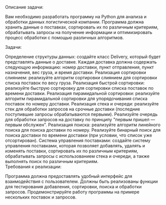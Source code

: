 Описание задачи:

Вам необходимо разработать программу на Python для анализа и обработки данных логистической компании. Программа должна хранить данные о поставках, сортировать их по различным критериям, обрабатывать запросы на получение информации и оптимизировать процесс обработки с помощью различных алгоритмов.

Задачи:

Определение структуры данных: создайте класс Delivery, который будет представлять данные о доставке. Каждая доставка должна содержать следующую информацию: номер доставки, пункт отправления, пункт назначения, вес груза, и время доставки.
Реализация сортировки слиянием: реализуйте алгоритм сортировки слиянием для сортировки списка поставок по весу груза.
Реализация быстрой сортировки: реализуйте быструю сортировку для сортировки списка поставок по времени доставки.
Реализация пирамидальной сортировки: реализуйте алгоритм пирамидальной сортировки для упорядочивания списка поставок по номеру доставки.
Реализация стека и очереди: реализуйте стек для обработки запросов на срочные доставки (последние поступившие запросы обрабатываются первыми). Реализуйте очередь для обработки запросов на доставку по принципу "первым пришел — первым обслужен".
Реализация поиска: реализуйте алгоритм линейного поиска для поиска доставки по номеру. Реализуйте бинарный поиск для поиска доставки по времени доставки (при условии, что список уже отсортирован).
Система управления поставками: создайте систему управления поставками, которая позволяет добавлять, удалять и изменять поставки, сортировать их по различным критериям, обрабатывать запросы с использованием стека и очереди, а также выполнять поиск по различным критериям.     
Требования к реализации:

Программа должна предоставлять удобный интерфейс для взаимодействия с пользователем.
Должны быть реализованы функции для тестирования добавления, сортировки, поиска и обработки запросов.
Продемонстрируйте работу программы на примере нескольких поставок и запросов.
